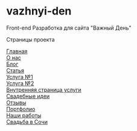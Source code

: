 # vazhnyi-den
 Front-end Разработка для сайта "Важный День"



Страницы проекта

<a href="https://vazhnyi-den.vercel.app/">
  Главная
</a>
<br>
<a href="https://vazhnyi-den.vercel.app/about.html">
    О нас
</a>
<br>
<a href="https://vazhnyi-den.vercel.app/blog.html">
    Блог
</a>
<br>
<a href="https://vazhnyi-den.vercel.app/article.html">
    Статья
</a>
<br>
<a href="https://vazhnyi-den.vercel.app/services.html">
    Услуга №1
</a>
<br>
<a href="https://vazhnyi-den.vercel.app/services-2.html">
    Услуга №2
</a>
<br>
<a href="https://vazhnyi-den.vercel.app/decorate.html">
    Внутренняя страница услуги
</a>
<br>
<a href="https://vazhnyi-den.vercel.app/ideas.html">
    Свадебные идеи
</a>
<br>
<a href="https://vazhnyi-den.vercel.app/reviews.html">
    Отзывы
</a>
<br>
<a href="https://vazhnyi-den.vercel.app/portfolio.html">
    Портфолио
</a>
<br>
<a href="https://vazhnyi-den.vercel.app/works.html">
    Наши работы
</a>
<br>
<a href="https://vazhnyi-den.vercel.app/wedding-sochi.html">
    Свадьба в Сочи
</a>